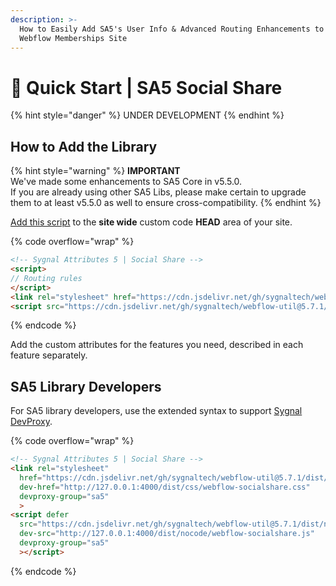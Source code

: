 ```yaml
---
description: >-
  How to Easily Add SA5's User Info & Advanced Routing Enhancements to Your
  Webflow Memberships Site
---
```


# 🚀 Quick Start | SA5 Social Share

{% hint style="danger" %}
UNDER DEVELOPMENT&#x20;
{% endhint %}

## How to Add the Library <a href="#step-1---add-the-library" id="step-1---add-the-library"></a>

{% hint style="warning" %}
**IMPORTANT** \
We've made some enhancements to SA5 Core in v5.5.0. \
If you are already using other SA5 Libs, please make certain to upgrade them to at least v5.5.0 as well to ensure cross-compatibility.&#x20;
{% endhint %}

[Add this script](../overview/how-to-add-custom-code.md) to the **site wide** custom code **HEAD** area of your site.&#x20;

{% code overflow="wrap" %}
```html
<!-- Sygnal Attributes 5 | Social Share --> 
<script>
// Routing rules
</script>
<link rel="stylesheet" href="https://cdn.jsdelivr.net/gh/sygnaltech/webflow-util@5.7.1/dist/css/webflow-socialshare.css"> 
<script src="https://cdn.jsdelivr.net/gh/sygnaltech/webflow-util@5.7.1/dist/nocode/webflow-socialshare.js"></script>
```
{% endcode %}

Add the custom attributes for the features you need, described in each feature separately. &#x20;

## SA5 Library Developers

For SA5 library developers, use the extended syntax to support [Sygnal DevProxy](https://engine.sygnal.com/devproxy).&#x20;

{% code overflow="wrap" %}
```html
<!-- Sygnal Attributes 5 | Social Share --> 
<link rel="stylesheet" 
  href="https://cdn.jsdelivr.net/gh/sygnaltech/webflow-util@5.7.1/dist/css/webflow-socialshare.css"
  dev-href="http://127.0.0.1:4000/dist/css/webflow-socialshare.css"
  devproxy-group="sa5"
  > 
<script defer 
  src="https://cdn.jsdelivr.net/gh/sygnaltech/webflow-util@5.7.1/dist/nocode/webflow-socialshare.js" 
  dev-src="http://127.0.0.1:4000/dist/nocode/webflow-socialshare.js"
  devproxy-group="sa5"
  ></script>
```
{% endcode %}














